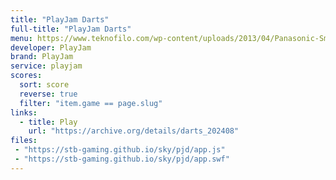 ```yaml
---
title: "PlayJam Darts"
full-title: "PlayJam Darts"
menu: https://www.teknofilo.com/wp-content/uploads/2013/04/Panasonic-Smart-TV-Dardos-150x150.jpg
developer: PlayJam
brand: PlayJam
service: playjam
scores:
  sort: score
  reverse: true
  filter: "item.game == page.slug"
links:
  - title: Play
    url: "https://archive.org/details/darts_202408"
files:
 - "https://stb-gaming.github.io/sky/pjd/app.js"
 - "https://stb-gaming.github.io/sky/pjd/app.swf"
---
```

